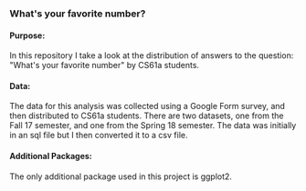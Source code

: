 ### What's your favorite number?

#### Purpose:
In this repository I take a look at the distribution of answers to the question: "What's your favorite number" by CS61a students. 

#### Data:
The data for this analysis was collected using a Google Form survey, and then distributed to CS61a students. There are two datasets, one from the Fall 17 semester, and one from the Spring 18 semester. The data was initially in an sql file but I then converted it to a csv file.

#### Additional Packages:
The only additional package used in this project is ggplot2.
